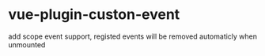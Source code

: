 # vue-plugin-custon-event
add scope event support, registed events will be removed automaticly when unmounted
